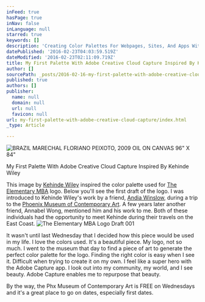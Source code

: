 ```yaml
---
inFeed: true
hasPage: true
inNav: false
inLanguage: null
starred: true
keywords: []
description: 'Creating Color Palettes For Webpages, Sites, And Apps With Adobe Capture'
datePublished: '2016-02-23T04:03:59.519Z'
dateModified: '2016-02-23T02:11:09.719Z'
title: My First Palette With Adobe Creative Cloud Capture Inspired By Kehinde Wiley
author: []
sourcePath: _posts/2016-02-16-my-first-palette-with-adobe-creative-cloud-capture.md
published: true
authors: []
publisher:
  name: null
  domain: null
  url: null
  favicon: null
url: my-first-palette-with-adobe-creative-cloud-capture/index.html
_type: Article

---
```

![BRAZIL MARECHAL FLORIANO PEIXOTO, 2009  OIL ON CANVAS 96" X 84"](https://s3-us-west-2.amazonaws.com/the-grid-img/p/764e258dedd75c25c31bfc48a1f959c082390437.jpg)

My First Palette With Adobe Creative Cloud Capture Inspired By Kehinde Wiley

This image by [Kehinde Wiley][0] inspired the color palette used for [The Elementary MBA][1] logo. Below you'll see the first draft of the logo. I was introduced to Kehinde Wiley's work by a friend, [Andia Winslow][2], during a trip to the [Phoenix Museum of Contemporary Art][3]. A few years later another friend, Annabel Wong, mentioned him and his work to me. Both of these individuals had the opportunity to meet Kehinde during their travels on the East Coast.
![The Elementary MBA Logo Draft 001](https://s3-us-west-2.amazonaws.com/the-grid-img/p/b04cd2ce71b452c6f80ad4f18c02f1bfee61cd04.png)

It wasn't until last Wednesday that I decided how this piece would be used in my life. I love the colors used. It's a beautiful piece. My logo, not so much. I went to the museum that day to find a piece of art to generate the perfect color palette for the logo. Finding the right color is easy when I see it. Difficult when trying to create it on my own. I feel like a super hero with the Adobe Capture app. I look out into my community, my world, and I see beauty. Adobe Capture enables me to repurpose that beauty.

By the way, the Phx Museum of Contemporary Art is FREE on Wednesdays and it's a great place to go on dates, especially first dates.

[0]: http://kehindewiley.com/
[1]: www.theelementarymba.com
[2]: http://www.andiawinslow.com/
[3]: http://www.phxart.org/